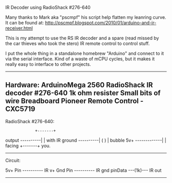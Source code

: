 IR Decoder using RadioShack #276-640

Many thanks to Mark aka "pscmpf" his
script help flatten my leanring curve.
It can be found at:
http://pscmpf.blogspot.com/2010/01/arduino-and-ir-receiver.html

This is my attempt to use the RS IR decoder
and a spare (read missed by the car thieves
who took the stero) IR remote control to 
control stuff.

I put the whole thing in a standalone homebrew "Arduino"
and connect to it via the serial interface. Kind of a 
waste of mCPU cycles, but it makes it really easy to 
interface to other projects.

---------------------------------------
Hardware:
   ArduinoMega 2560
   RadioShack IR decoder #276-640
   1k ohm resister
   Small bits of wire
   Breadboard
   Pioneer Remote Control - CXC5719
---------------------------------------
RadioShack #276-640:
                 
                 +-------+
output ----------|       |  with IR
ground ----------|  ( )  |  bubble
5v+ -------------|       |  facing
                 +-------+  you.
                 

---------------------------------------
Circuit:

5v+ Pin  ---------- IR v+
Gnd Pin  ---------- IR gnd
pinData  ---(1k)--- IR out   

---------------------------------------


